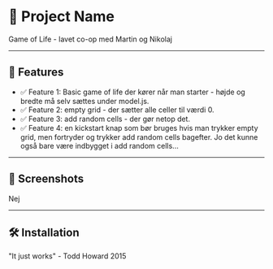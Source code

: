 # 🌟 Project Name

Game of Life - lavet co-op med Martin og Nikolaj

---

## 🚀 Features

- ✅ Feature 1: Basic game of life der kører når man starter - højde og bredte må selv sættes under model.js.
- ✅ Feature 2: empty grid - der sætter alle celler til værdi 0.
- ✅ Feature 3: add random cells - der gør netop det.
- ✅ Feature 4: en kickstart knap som bør bruges hvis man trykker empty grid, men fortryder og trykker add random cells bagefter. Jo det kunne også bare være indbygget i add random cells...

---

## 📸 Screenshots

Nej

---

## 🛠️ Installation

"It just works" - Todd Howard 2015
